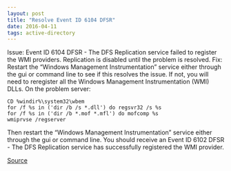 ```yaml
---
layout: post
title: "Resolve Event ID 6104 DFSR"
date: 2016-04-11
tags: active-directory
---
```

Issue: Event ID 6104 DFSR - The DFS Replication service failed to register the WMI providers. Replication is disabled until the problem is resolved. Fix: Restart the “Windows Management Instrumentation” service either through the gui or command line to see if this resolves the issue. If not, you will need to reregister all the Windows Management Instrumentation (WMI) DLLs. On the problem server:

    CD %windir%\system32\wbem 
    for /f %s in ('dir /b /s *.dll') do regsvr32 /s %s 
    for /f %s in ('dir /b *.mof *.mfl') do mofcomp %s 
    wmiprvse /regserver 

Then restart the “Windows Management Instrumentation” service either through the gui or command line. You should receive an Event ID 6102 DFSR - The DFS Replication service has successfully registered the WMI provider.

[Source](https://social.technet.microsoft.com/Forums/systemcenter/en-US/f6707eec-4b67-4144-9f92-5b7952bcf8f0/the-dfs-replication-service-failed-to-register-the-wmi-providers?forum=operationsmanagergeneral%3Cbr)